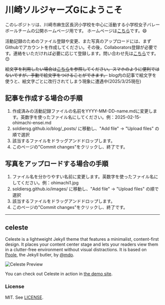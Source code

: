 # 川崎ソルジャーズGにようこそ

このレポジトリは、川崎市麻生区長沢小学校を中心に活動する小学校女子バレーボールチームの公開ホームページ用です。
ホームページは[こちら](https://soldiersg.github.io/)です。😄

活動記録のためのファイル登録や変更、また写真のアップロードには、まずGithubでアカウントを作成してください。その後，Collaborators登録が必要です。連絡をいただければ必要に応じて登録します。問い合わせ先は[こちら](mailto:kawasakisoldiersg@gmail.com)です。😊

~~絵文字を利用したい場合は[こちら](https://gist.github.com/rxaviers/7360908)を参照してください。スマホのように便利ではないですが、手動で絵文字をつけることができます。~~
blog内の記事で絵文字を使うと、絵文字ごとに改行されてしまう現象に遭遇中(2025/3/25現在)

## 記事を作成する場合の手順
1. 作成済みの活動記録ファイルの名前をYYYY-MM-DD-name.mdに変更します。英数字を使ったファイル名にしてください。例：2025-02-15-ohimachi-ensei.md
2. soldiersg.github.io/blog/_posts/ に移動し、"Add file" -> "Upload files" の順で選択
3. 該当するファイルをドラッグアンドドロップします。
4. このページの"Commit changes"をクリックし、終了です。

## 写真をアップロードする場合の手順
1. ファイル名を分かりやすい名前に変更します。英数字を使ったファイル名にしてください。例：ohimachi1.jpg
2. soldiersg.github.io/images/ に移動し、"Add file" -> "Upload files" の順で選択
3. 該当するファイルをドラッグアンドドロップします。
4. このページの"Commit changes"をクリックし、終了です。


---
## celeste

Celeste is a lightweight Jekyll theme that features a minimalist, content-first design. It places your content center stage and lets your readers view them in a clutter-free environment without visual distractions. It is based on [Poole](https://github.com/poole/poole), the Jekyll butler, by [@mdo](https://github.com/mdo).

![Celeste Preview](https://user-images.githubusercontent.com/4868132/48317284-981f4080-e62a-11e8-94e4-f3d7db9506a7.png)

You can check out Celeste in action in [the demo site](https://nicoelayda.github.io/celeste).

### License

MIT. See [LICENSE](https://github.com/nicoelayda/celeste/blob/master/LICENSE).
